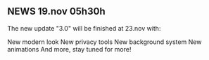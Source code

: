 ## NEWS 19.nov 05h30h

The new update "3.0" will be finished at 23.nov with:

New modern look
New privacy tools
New background system
New animations
And more, stay tuned for more!
